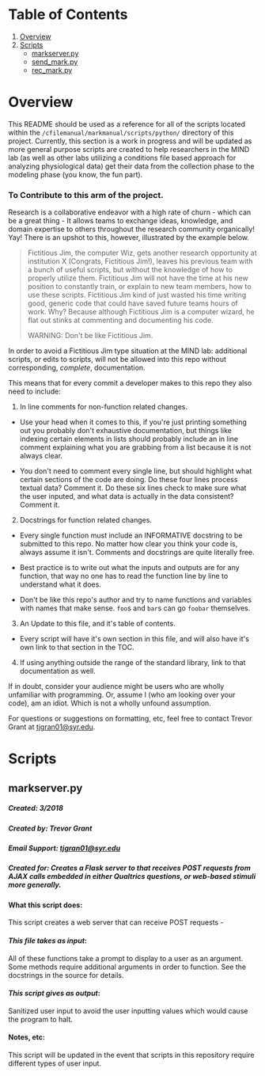 # Table of Contents
1. [Overview](#overview)
2. [Scripts](#scripts)
    - [markserver.py](#markserverpy)
    - [send_mark.py](#sendmarkpy)
    - [rec_mark.py](#recmarkpy)

# Overview

This README should be used as a reference for all of the scripts located within the `/cfilemanual/markmanual/scripts/python/` directory of this project. Currently, this
section is a work in progress and will be updated as more general purpose scripts are
created to help researchers in the MIND lab (as well as other labs utilizing a conditions
file based approach for analyzing physiological data) get their data from the collection
phase to the modeling phase (you know, the fun part).

### To Contribute to this arm of the project.

Research is a collaborative endeavor with a high rate of churn - which can be a great thing -
It allows teams to exchange ideas, knowledge, and domain expertise to others
throughout the research community organically! Yay! There is an upshot to this, however,
illustrated by the example below.

> Fictitious Jim, the computer Wiz, gets another research opportunity at institution X
> (Congrats, Fictitious Jim!), leaves his previous team with a bunch of useful scripts,
> but without the knowledge of how to properly utilize them. Fictitious Jim will not
> have the time at his new position to constantly train, or explain to new team members,
> how to use these scripts. Fictitious Jim kind of just wasted his time writing good,
> generic code that could have saved future teams hours of work. Why? Because although
> Fictitious Jim is a computer wizard, he flat out stinks at commenting and documenting his code.
>
> WARNING: Don't be like Fictitious Jim.

In order to avoid a Fictitious Jim type situation at the MIND lab: additional scripts,
or edits to scripts, will not be allowed into this repo without corresponding, *complete*,
documentation.

This means that for every commit a developer makes to this repo they also need to include:

1. In line comments for non-function related changes.

  - Use your head when it comes to this, if you're just printing something out you
    probably don't exhaustive documentation, but things like indexing certain elements
    in lists should probably include an in line comment explaining what you are grabbing
    from a list because it is not always clear.

  - You don't need to comment every single line, but should highlight what certain sections
    of the code are doing. Do these four lines process textual data? Comment it. Do these
    six lines check to make sure what the user inputed, and what data is actually in the data
    consistent? Comment it.

2. Docstrings for function related changes.

  - Every single function must include an INFORMATIVE docstring to be submitted to this repo.
   No matter how clear you think your code is, always assume it isn't. Comments and
   docstrings are quite literally free.

  - Best practice is to write out what the inputs and outputs are for any function, that way
  no one has to read the function line by line to understand what it does.

  - Don't be like this repo's author and try to name functions and variables with names
  that make sense. `foo`s and `bar`s can go `foobar` themselves.

3. An Update to this file, and it's table of contents.

  - Every script will have it's own section in this file, and will also have it's own link
    to that section in the TOC.

4. If using anything outside the range of the standard library, link to that documentation
as well.

If in doubt, consider your audience might be users who are wholly unfamiliar with programming.
Or, assume I (who am looking over your code), am an idiot. Which is not a wholly unfound assumption.

For questions or suggestions on formatting, etc, feel free to contact Trevor Grant at tjgran01@syr.edu.

# Scripts

## markserver.py

##### Created: 3/2018
##### Created by: Trevor Grant
##### Email Support: tjgran01@syr.edu
##### Created for: Creates a Flask server to that receives POST requests from AJAX calls embedded in either Qualtrics questions, or web-based stimuli more generally.

#### What this script does:

This script creates a web server that can receive POST requests - 

#### *This file takes as input*:

All of these functions take a prompt to display to a user as an argument. Some methods require
additional arguments in order to function. See the docstrings in the source for details.

#### *This script gives as output*:

Sanitized user input to avoid the user inputting values which would cause the program to halt.

#### Notes, etc:

This script will be updated in the event that scripts in this repository require different
types of user input.
